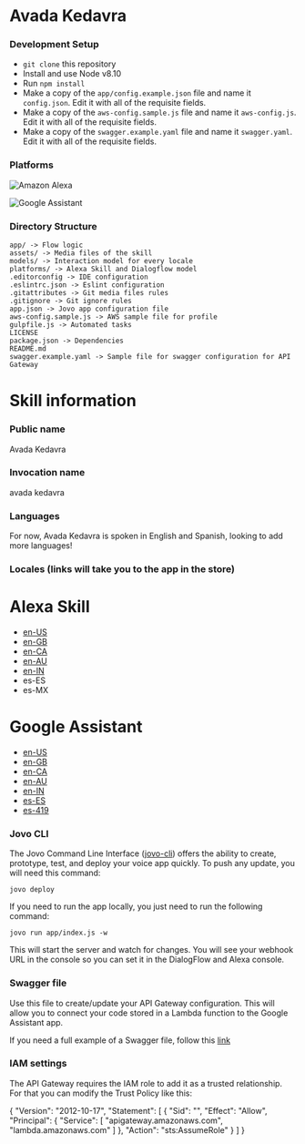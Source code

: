 # Avada Kedavra

### Development Setup

* `git clone` this repository
* Install and use Node v8.10
* Run `npm install`
* Make a copy of the `app/config.example.json` file and name it `config.json`. Edit it with all of the requisite fields.
* Make a copy of the `aws-config.sample.js` file and name it `aws-config.js`. Edit it with all of the requisite fields.
* Make a copy of the `swagger.example.yaml` file and name it `swagger.yaml`. Edit it with all of the requisite fields.

### Platforms

![Amazon Alexa](https://images-na.ssl-images-amazon.com/images/G/01/hsx/smart-home/badges/wwaa-horizontal-dark-text.png)

![Google Assistant](https://developers.google.com/actions/images/badges/XPM_BADGING_GoogleAssistant_HOR.png)

### Directory Structure

    app/ -> Flow logic
    assets/ -> Media files of the skill
    models/ -> Interaction model for every locale
    platforms/ -> Alexa Skill and Dialogflow model
    .editorconfig -> IDE configuration
    .eslintrc.json -> Eslint configuration
    .gitattributes -> Git media files rules
    .gitignore -> Git ignore rules
    app.json -> Jovo app configuration file
    aws-config.sample.js -> AWS sample file for profile
    gulpfile.js -> Automated tasks
    LICENSE
    package.json -> Dependencies
    README.md
    swagger.example.yaml -> Sample file for swagger configuration for API Gateway

# Skill information

### Public name
Avada Kedavra

### Invocation name
avada kedavra

### Languages
For now, Avada Kedavra is spoken in English and Spanish, looking to add more languages!

### Locales (links will take you to the app in the store)

# Alexa Skill
- [en-US]()
- [en-GB]()
- [en-CA]()
- [en-AU]()
- [en-IN]()
- es-ES
- es-MX

# Google Assistant
- [en-US]()
- [en-GB]()
- [en-CA]()
- [en-AU]()
- [en-IN]()
- [es-ES]()
- [es-419]()

### Jovo CLI
The Jovo Command Line Interface ([jovo-cli](https://github.com/jovotech/jovo-cli)) offers the ability to create, prototype, test, and deploy your voice app quickly. To push any update, you will need this command:

```
jovo deploy
```

If you need to run the app locally, you just need to run the following command:

```
jovo run app/index.js -w
```

This will start the server and watch for changes. You will see your webhook URL in the console so you can set it in the DialogFlow and Alexa console.

### Swagger file
Use this file to create/update your API Gateway configuration. This will allow you to connect your code stored in a Lambda function to the Google Assistant app.

If you need a full example of a Swagger file, follow this [link](https://github.com/aws-samples/api-gateway-secure-pet-store/blob/master/src/main/resources/swagger.yaml)

### IAM settings

The API Gateway requires the IAM role to add it as a trusted relationship. For that you can modify the Trust Policy like this:

{
  "Version": "2012-10-17",
  "Statement": [
    {
      "Sid": "",
      "Effect": "Allow",
      "Principal": {
        "Service": [
          "apigateway.amazonaws.com",
          "lambda.amazonaws.com"
        ]
      },
      "Action": "sts:AssumeRole"
    }
  ]
}
